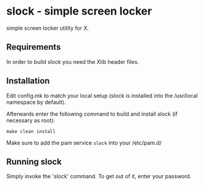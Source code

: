 # slock - simple screen locker
simple screen locker utility for X.


## Requirements
In order to build slock you need the Xlib header files.


## Installation
Edit config.mk to match your local setup (slock is installed into
the /usr/local namespace by default).

Afterwards enter the following command to build and install slock
(if necessary as root):

    make clean install

Make sure to add the pam service `slock` into your /etc/pam.d/


## Running slock
Simply invoke the 'slock' command. To get out of it, enter your password.
